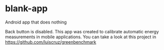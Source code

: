 # blank-app
Android app that does nothing

Back button is disabled.
This app was created to calibrate automatic energy measurements in mobile applications.
You can take a look at this project in https://github.com/luiscruz/greenbenchmark
